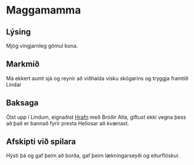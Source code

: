 # Maggamamma
## Lýsing
Mjög vingjarnleg gömul kona.

## Markmið
Má ekkert aumt sjá og reynir að viðhalda visku skógarins og tryggja framtíð 
Lindar

## Baksaga
Ólst upp í Lindum, eignaðist [Hrafn](/npcs/hrafn.md) með Bróðir Atla, giftust 
ekki vegna þess að það er bannað fyrir presta Helíosar að kvænast.

## Afskipti við spilara
Hýsti þá og gaf þeim að borða, gaf þeim lækningarseyði og eiturflöskur.
